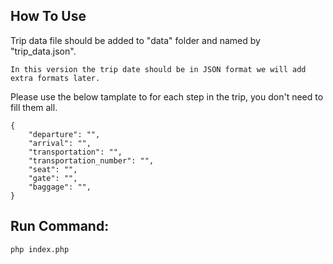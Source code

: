 ## How To Use

Trip data file should be added to "data" folder and named by "trip_data.json".

```
In this version the trip date should be in JSON format we will add extra formats later.
```

Please use the below tamplate to for each step in the trip, you don't need to fill them all.

    {    
        "departure": "",    
        "arrival": "",    
        "transportation": "",    
        "transportation_number": "",    
        "seat": "",    
        "gate": "",    
        "baggage": "",    
    }    

## Run Command: 

```
php index.php
```
